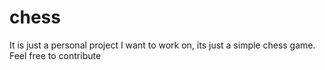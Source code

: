# chess

It is just a personal project I want to work on, its just a simple chess game.
Feel free to contribute
